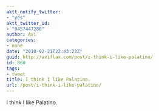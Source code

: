 ```yaml
---
aktt_notify_twitter:
- "yes"
aktt_twitter_id:
- "9457447286"
author: Avi
categories:
- none
date: "2010-02-21T22:43:23Z"
guid: http://aviflax.com/post/i-think-i-like-palatino/
id: 860
tags:
- tweet
title: I think I like Palatino.
url: /post/i-think-i-like-palatino/
---
```

I think I like Palatino.